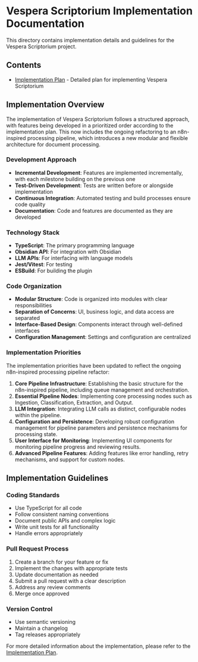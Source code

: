 # Vespera Scriptorium Implementation Documentation

This directory contains implementation details and guidelines for the Vespera Scriptorium project.

## Contents

- [Implementation Plan](ImplementationPlan.md) - Detailed plan for implementing Vespera Scriptorium

## Implementation Overview

The implementation of Vespera Scriptorium follows a structured approach, with features being developed in a prioritized order according to the implementation plan. This now includes the ongoing refactoring to an n8n-inspired processing pipeline, which introduces a new modular and flexible architecture for document processing.

### Development Approach

- **Incremental Development**: Features are implemented incrementally, with each milestone building on the previous one
- **Test-Driven Development**: Tests are written before or alongside implementation
- **Continuous Integration**: Automated testing and build processes ensure code quality
- **Documentation**: Code and features are documented as they are developed

### Technology Stack

- **TypeScript**: The primary programming language
- **Obsidian API**: For integration with Obsidian
- **LLM APIs**: For interfacing with language models
- **Jest/Vitest**: For testing
- **ESBuild**: For building the plugin

### Code Organization

- **Modular Structure**: Code is organized into modules with clear responsibilities
- **Separation of Concerns**: UI, business logic, and data access are separated
- **Interface-Based Design**: Components interact through well-defined interfaces
- **Configuration Management**: Settings and configuration are centralized

### Implementation Priorities

The implementation priorities have been updated to reflect the ongoing n8n-inspired processing pipeline refactor:

1. **Core Pipeline Infrastructure**: Establishing the basic structure for the n8n-inspired pipeline, including queue management and orchestration.
2. **Essential Pipeline Nodes**: Implementing core processing nodes such as Ingestion, Classification, Extraction, and Output.
3. **LLM Integration**: Integrating LLM calls as distinct, configurable nodes within the pipeline.
4. **Configuration and Persistence**: Developing robust configuration management for pipeline parameters and persistence mechanisms for processing state.
5. **User Interface for Monitoring**: Implementing UI components for monitoring pipeline progress and reviewing results.
6. **Advanced Pipeline Features**: Adding features like error handling, retry mechanisms, and support for custom nodes.

## Implementation Guidelines

### Coding Standards

- Use TypeScript for all code
- Follow consistent naming conventions
- Document public APIs and complex logic
- Write unit tests for all functionality
- Handle errors appropriately

### Pull Request Process

1. Create a branch for your feature or fix
2. Implement the changes with appropriate tests
3. Update documentation as needed
4. Submit a pull request with a clear description
5. Address any review comments
6. Merge once approved

### Version Control

- Use semantic versioning
- Maintain a changelog
- Tag releases appropriately

For more detailed information about the implementation, please refer to the [Implementation Plan](ImplementationPlan.md).